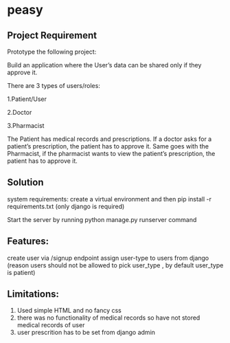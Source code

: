 # peasy  
## Project Requirement 
Prototype the following project:

Build an application where the User’s data can be shared only if they approve it.

There are 3 types of users/roles:



1.Patient/User

2.Doctor

3.Pharmacist



The Patient has medical records and prescriptions. If a doctor asks for a patient’s prescription, the patient has to approve it. 
Same goes with the Pharmacist, if the pharmacist wants to view the patient’s prescription, the patient has to approve it.

## Solution
system requirements:
 create a virtual environment and then pip install -r requirements.txt (only django is required)

Start the server by running python manage.py runserver command

## Features:
create user via /signup endpoint
assign user-type to users from django (reason users should not be allowed to pick user_type , by default user_type is patient)


## Limitations:
1. Used simple HTML and no fancy css
2. there was no functionality of medical records so have not stored medical records of user
3. user prescrition has to be set from django admin






